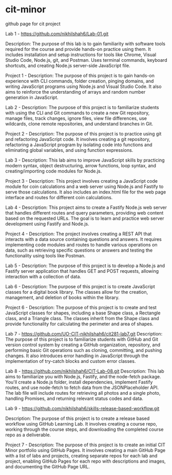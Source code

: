 # cit-minor
github page for cit project


Lab 1 - https://github.com/nikhilshah6/Lab-01.git

Description: The purpose of this lab is to gain familiarity with software tools required for the course and provide hands-on practice using them. It includes installation and setup instructions for tools like Chrome, Visual Studio Code, Node.js, git, and Postman. Uses terminal commands, keyboard shortcuts, and creating Node.js server-side JavaScript file.



Project 1 - 
Description: The purpose of this project is to gain hands-on experience with CLI commands, folder creation, pinging domains, and writing JavaScript programs using Node.js and Visual Studio Code. It also aims to reinforce the understanding of arrays and random number generation in JavaScript.

Lab 2 -
Description: The purpose of this project is to familiarize students with using the CLI and Git commands to create a new Git repository, manage files, track changes, ignore files, view file differences, use wildcards, clone remote repositories, and understand branches in Git.

Project 2 - 
Description: The purpose of this project is to practice using git and refactoring JavaScript code. It involves creating a git repository, refactoring a JavaScript program by isolating code into functions and eliminating global variables, and using function expressions.

Lab 3 - 
Description: This lab aims to improve JavaScript skills by practicing modern syntax, object destructuring, arrow functions, loop syntax, and creating/importing code modules for Node.js.

Project 3 -
Description: This project involves creating a JavaScript code module for coin calculations and a web server using Node.js and Fastify to serve those calculations. It also includes an index.html file for the web page interface and routes for different coin calculations.

Lab 4 - 
Description: This project aims to create a Fastify Node.js web server that handles different routes and query parameters, providing web content based on the requested URLs. The goal is to learn and practice web server development using Fastify and Node.js.

Project 4 -
Description: The project involves creating a REST API that interacts with a data source containing questions and answers. It requires implementing code modules and routes to handle various operations on data, such as retrieving specific questions or answers and testing the functionality using tools like Postman.

Lab 5 -
Description: The purpose of this project is to develop a Node.js and Fastify server application that handles GET and POST requests, allowing interaction with a collection of data.

Lab 6 -
Description: The purpose of this project is to create JavaScript classes for a digital book library. The classes allow for the creation, management, and deletion of books within the library.

Project 6 - 
Description: The purpose of this project is to create and test JavaScript classes for shapes, including a base Shape class, a Rectangle class, and a Triangle class. The classes inherit from the Shape class and provide functionality for calculating the perimeter and area of shapes.

Lab 7 - https://github.com/UO-CIT-nikhilshah6/cit281-lab7.git
Description: The purpose of this project is to familiarize students with GitHub and Git version control system by creating a GitHub organization, repository, and performing basic Git operations such as cloning, committing, and pushing changes. It also introduces error handling in JavaScript through the implementation of try-catch blocks and custom error classes.


Lab 8 - https://github.com/nikhilshah6/CIT-Lab-08.git
Description: This lab aims to familiarize you with Node.js, Fastify, and the node-fetch package. You'll create a Node.js folder, install dependencies, implement Fastify routes, and use node-fetch to fetch data from the JSONPlaceholder API. The lab file will include routes for retrieving all photos and a single photo, handling Promises, and returning relevant status codes and data.

Lab 9 - https://github.com/nikhilshah6/skills-release-based-workflow.git

Description: The purpose of this project is to create a release based workflow using GitHub Learning Lab. It involves creating a course repo, working through the course steps, and downloading the completed course repo as a deliverable.

Project 7 -
Description: The purpose of this project is to create an initial CIT Minor portfolio using GitHub Pages. It involves creating a main GitHub Page with a list of labs and projects, creating separate repos for each lab and project, enabling GitHub Pages for each repo with descriptions and images, and documenting the GitHub Page URL.
